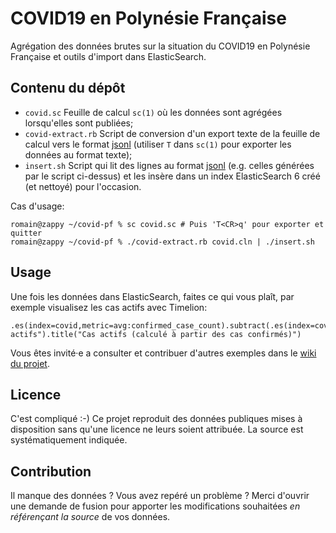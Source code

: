# COVID19 en Polynésie Française

Agrégation des données brutes sur la situation du COVID19 en Polynésie Française et outils d'import dans ElasticSearch.

## Contenu du dépôt

* `covid.sc` Feuille de calcul `sc(1)` où les données sont agrégées lorsqu'elles sont publiées;
* `covid-extract.rb` Script de conversion d'un export texte de la feuille de calcul vers le format [jsonl] (utiliser `T` dans `sc(1)` pour exporter les données au format texte);
* `insert.sh` Script qui lit des lignes au format [jsonl] (e.g. celles générées par le script ci-dessus) et les insère dans un index ElasticSearch 6 créé (et nettoyé) pour l'occasion.

Cas d'usage:

```sh-session
romain@zappy ~/covid-pf % sc covid.sc # Puis 'T<CR>q' pour exporter et quitter
romain@zappy ~/covid-pf % ./covid-extract.rb covid.cln | ./insert.sh
```

## Usage

Une fois les données dans ElasticSearch, faites ce qui vous plaît, par exemple visualisez les cas actifs avec Timelion:

```
.es(index=covid,metric=avg:confirmed_case_count).subtract(.es(index=covid,metric=avg:confirmed_case_count,offset="-7d")).points().label("Cas actifs").title("Cas actifs (calculé à partir des cas confirmés)")
```

Vous êtes invité·e a consulter et contribuer d'autres exemples dans le [wiki du projet].

## Licence

C'est compliqué :-) Ce projet reproduit des données publiques mises à disposition sans qu'une licence ne leurs soient attribuée.  La source est systématiquement indiquée.

## Contribution

Il manque des données ?  Vous avez repéré un problème ?  Merci d'ouvrir une demande de fusion pour apporter les modifications souhaitées *en référençant la source* de vos données.

[jsonl]: https://jsonlines.org/
[wiki du projet]: https://github.com/smortex/covid-pf/wiki
